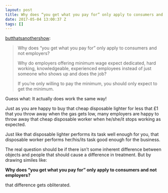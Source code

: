 ```yaml
---
layout: post
title: Why does “you get what you pay for” only apply to consumers and not employers?
date: 2017-05-04 13:00:37 Z
tags: []
---
```


[butthatsanothershow](http://butthatsanothershow.tumblr.com/post/159975838628/why-does-you-get-what-you-pay-for-only-apply-to):

> Why does “you get what you pay for” only apply to consumers and not employers?
> 
> Why do employers offering minimum wage expect dedicated, hard working, knowledgeable, experienced employees instead of just someone who shows up and does the job?
> 
> If you’re only willing to pay the minimum, you should only expect to get the minimum.

Guess what: It actually does work the same way!

Just as you are happy to buy that cheap disposable lighter for less that £1 that you throw away when the gas gets low, many employers are happy to throw away that cheap disposable worker when he/she/it stops working as expected.

Just like that disposable lighter performs its task well enough for you, that disposable worker performs her/his/its task good enough for the business.

The real question should be if there isn’t some inherent difference between objects and people that should cause a difference in treatment. But by drawing similes like:

**Why does “you get what you pay for” only apply to consumers and not employers?**

that difference gets obliterated.
